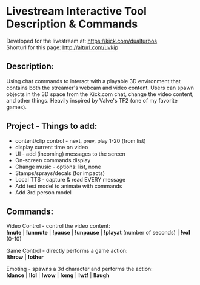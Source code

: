 # Livestream Interactive Tool Description & Commands

Developed for the livestream at: https://kick.com/dualturbos  
Shorturl for this page: http://alturl.com/uvkip
## Description:  
Using chat commands to interact with a playable 3D environment that contains both the streamer's webcam and video content. Users can spawn objects in the 3D space from the Kick.com chat, change the video content, and other things. Heavily inspired by Valve's TF2 (one of my favorite games).

## Project - Things to add: 
* content/clip control - next, prev, play 1-20 (from list)
* display current time on video
* UI - add (incoming) messages to the screen
* On-screen commands display
* Change music - options: list, none
* Stamps/sprays/decals (for impacts)
* Local TTS - capture & read EVERY message
* Add test model to animate with commands
* Add 3rd person model

## Commands:
Video Control - control the video content:  
__!mute__ | __!unmute__ | __!pause__ | __!unpause__ | __!playat__ (number of seconds) | __!vol__ (0-10)  
  
Game Control - directly performs a game action:  
__!throw__ | __!other__  
  
Emoting - spawns a 3d character and performs the action:  
__!dance__ | __!lol__ | __!wow__ | __!omg__ | __!wtf__ | __!laugh__
